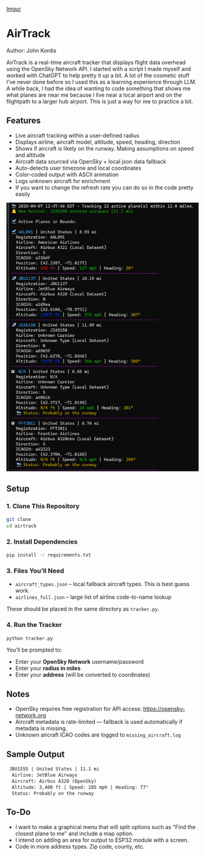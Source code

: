 [Imgur](https://imgur.com/n1oooOn)

# AirTrack 

Author: John Kordis

AirTrack is a real-time aircraft tracker that displays flight data overhead using the OpenSky Network API. I started with a script I made myself and worked with ChatGPT to help pretty it up a bit. A lot of the cosmetic stuff I've never done before so I used this as a learning experience through LLM. A while back, I had the idea of wanting to code something that shows me what planes are near me because I live near a local airport and on the flightpath to a larger hub airport. This is just a way for me to practice a bit.

##  Features

- Live aircraft tracking within a user-defined radius
- Displays airline, aircraft model, altitude, speed, heading, direction
- Shows if aircraft is likely on the runway. Making assumptions on speed and altitude
- Aircraft data sourced via OpenSky + local json data fallback
- Auto-detects user timezone and local coordinates
- Color-coded output with ASCII animation
- Logs unknown aircraft for enrichment
- If you want to change the refresh rate you can do so in the code pretty easily



![Screenshot](example.png)



## Setup

### 1. Clone This Repository
```bash
git clone 
cd airtrack
```

### 2. Install Dependencies
```bash
pip install -r requirements.txt
```

### 3. Files You’ll Need
- `aircraft_types.json` – local fallback aircraft types. This is best guess work.
- `airlines_full.json` – large list of airline code-to-name lookup

These should be placed in the same directory as `tracker.py`.

### 4. Run the Tracker
```bash
python tracker.py
```

You’ll be prompted to:
- Enter your **OpenSky Network** username/password
- Enter your **radius in miles**
- Enter your **address** (will be converted to coordinates)

## Notes

- OpenSky requires free registration for API access: https://opensky-network.org
- Aircraft metadata is rate-limited — fallback is used automatically if metadata is missing.
- Unknown aircraft ICAO codes are logged to `missing_aircraft.log`

## Sample Output

```
 JBU1555 | United States | 11.1 mi
  Airline: JetBlue Airways
  Aircraft: Airbus A320 (OpenSky)
  Altitude: 3,400 ft | Speed: 285 mph | Heading: 77°
  Status: Probably on the runway
```

## To-Do

- I want to make a graphical menu that will split options such as "Find the closest plane to me" and include a map option.
- I intend on adding an area for output to ESP32 module with a screen.
- Code in more address types. Zip code, county, etc.
